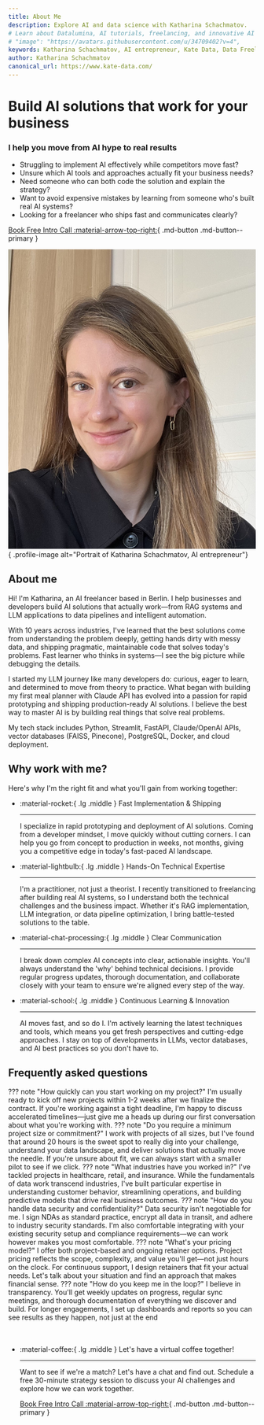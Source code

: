 ```yaml
---
title: About Me
description: Explore AI and data science with Katharina Schachmatov. 
# Learn about Datalumina, AI tutorials, freelancing, and innovative AI solutions for businesses.
# "image": "https://avatars.githubusercontent.com/u/34709402?v=4",
keywords: Katharina Schachmatov, AI entrepreneur, Kate Data, Data Freelancer
author: Katharina Schachmatov
canonical_url: https://www.kate-data.com/
---
```


<script type="application/ld+json">
{
  "@context": "https://schema.org",
  "@type": "Person",
  "name": "Katharina Schachmatov",
  "url": "https://www.kate-data.com/",
  "sameAs": [
    "https://www.linkedin.com/in/katharina-schachmatov/",
    "https://github.com/KSchachmatov"
  ],
}

</script>

<div class="hero-section grid-container" markdown>

<div class="text-intro-grid" markdown>

# Build AI solutions that work for your business

### I help you move from AI hype to real results

- Struggling to implement AI effectively while competitors move fast?
- Unsure which AI tools and approaches actually fit your business needs?
- Need someone who can both code the solution and explain the strategy?
- Want to avoid expensive mistakes by learning from someone who's built real AI systems?
- Looking for a freelancer who ships fast and communicates clearly?

[Book Free Intro Call :material-arrow-top-right:](https://calendly.com/kate-data/introduction-call){ .md-button .md-button--primary }

</div>

<div class="profile-image-grid" markdown>

![Katharina Schachmatov, AI Entrepreneur](assets/katharina-schachmatov.jpeg){ .profile-image alt="Portrait of Katharina Schachmatov, AI entrepreneur"}

</div>

</div>

## About me

Hi! I'm Katharina, an AI freelancer based in Berlin. I help businesses and developers build AI solutions that actually work—from RAG systems and LLM applications to data pipelines and intelligent automation.

With 10 years across industries, I've learned that the best solutions come from understanding the problem deeply, getting hands dirty with messy data, and shipping pragmatic, maintainable code that solves today's problems. Fast learner who thinks in systems—I see the big picture while debugging the details.

I started my LLM journey like many developers do: curious, eager to learn, and determined to move from theory to practice. What began with building my first meal planner with Claude API has evolved into a passion for rapid prototyping and shipping production-ready AI solutions. I believe the best way to master AI is by building real things that solve real problems.

My tech stack includes Python, Streamlit, FastAPI, Claude/OpenAI APIs, vector databases (FAISS, Pinecone), PostgreSQL, Docker, and cloud deployment.

## Why work with me?

Here's why I'm the right fit and what you'll gain from working together:

<div class="grid cards" markdown>

-   :material-rocket:{ .lg .middle } Fast Implementation & Shipping

    ---

    I specialize in rapid prototyping and deployment of AI solutions. Coming from a developer mindset, I move quickly without cutting corners. I can help you go from concept to production in weeks, not months, giving you a competitive edge in today's fast-paced AI landscape.

-   :material-lightbulb:{ .lg .middle } Hands-On Technical Expertise

    ---

    I'm a practitioner, not just a theorist. I recently transitioned to freelancing after building real AI systems, so I understand both the technical challenges and the business impact. Whether it's RAG implementation, LLM integration, or data pipeline optimization, I bring battle-tested solutions to the table.

-   :material-chat-processing:{ .lg .middle } Clear Communication

    ---

    I break down complex AI concepts into clear, actionable insights. You'll always understand the 'why' behind technical decisions. I provide regular progress updates, thorough documentation, and collaborate closely with your team to ensure we're aligned every step of the way.

-   :material-school:{ .lg .middle } Continuous Learning & Innovation

    ---

    AI moves fast, and so do I. I'm actively learning the latest techniques and tools, which means you get fresh perspectives and cutting-edge approaches. I stay on top of developments in LLMs, vector databases, and AI best practices so you don't have to.

</div>


<!-- ## What my past clients say about my work

<div class="grid cards testimonials" markdown>

-   :material-format-quote-open:{ .lg .middle } Adrian Dragomir
    
    Founder at Sferal

    ---

    "Dave is a true professional and my collaboration with him has been flawless. **He took his time and spent 3 days with me and my team in Mamaia, Romania where he was a guest for 3 sessions of my podcast Waves of AI**. He is one of the most competent people I know that has a real understanding of how AI works and how to integrate it quickly in your company."

-   :material-format-quote-open:{ .lg .middle } Barbara van den Bosch
    
    Founder at Viverve

    ---

    "Together with Datalumina, we developed a tailor-made program where I, as a school leader, can now bring together vast amounts of information in one place and automate key tasks. **Beyond the tremendous quality improvement for our organization, working with Datalumina was an extremely pleasant experience**."

-   :material-format-quote-open:{ .lg .middle } Rene Raaphorst
    
    Founder at Crypto Insiders

    ---

    "My experience with Datalumina has been excellent. **They think along with you every step of the way, from proof of concept to a fully functional product**. I was amazed by the quality of the results and found the collaboration very enjoyable. I highly recommend Dave and Datalumina to everyone!"

-   :material-format-quote-open:{ .lg .middle } Kelsen
    
    Founder at Datavisum

    ---

    "I am thankful for having come across Dave and Data Freelancer, it was one of the best investment decisions I've made in 2024. **From effective ways to create inbound marketing strategies using social media, through solution architecture design to address all kinds of business challenges**, you will extract a great deal of value from diverse perspectives."

</div> -->

<div class="faq-custom" markdown>

## Frequently asked questions

??? note "How quickly can you start working on my project?"
    I'm usually ready to kick off new projects within 1-2 weeks after we finalize the contract. If you're working against a tight deadline, I'm happy to discuss accelerated timelines—just give me a heads up during our first conversation about what you're working with.
??? note "Do you require a minimum project size or commitment?"
    I work with projects of all sizes, but I've found that around 20 hours is the sweet spot to really dig into your challenge, understand your data landscape, and deliver solutions that actually move the needle. If you're unsure about fit, we can always start with a smaller pilot to see if we click.
??? note "What industries have you worked in?"
    I've tackled projects in healthcare, retail, and insurance. While the fundamentals of data work transcend industries, I've built particular expertise in understanding customer behavior, streamlining operations, and building predictive models that drive real business outcomes.
??? note "How do you handle data security and confidentiality?"
    Data security isn't negotiable for me. I sign NDAs as standard practice, encrypt all data in transit, and adhere to industry security standards. I'm also comfortable integrating with your existing security setup and compliance requirements—we can work however makes you most comfortable.
??? note "What's your pricing model?"
    I offer both project-based and ongoing retainer options. Project pricing reflects the scope, complexity, and value you'll get—not just hours on the clock. For continuous support, I design retainers that fit your actual needs. Let's talk about your situation and find an approach that makes financial sense.
??? note "How do you keep me in the loop?"
    I believe in transparency. You'll get weekly updates on progress, regular sync meetings, and thorough documentation of everything we discover and build. For longer engagements, I set up dashboards and reports so you can see results as they happen, not just at the end
</div>

<div class="grid cards" style="margin-top: 3rem" markdown>

-   :material-coffee:{ .lg .middle } Let's have a virtual coffee together!

    ---
    
    Want to see if we're a match? Let's have a chat and find out. Schedule a free 30-minute strategy session to discuss your AI challenges and explore how we can work together.

    [Book Free Intro Call :material-arrow-top-right:](https://calendly.com/kate-data/introduction-call){ .md-button .md-button--primary }

</div>